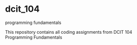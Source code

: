 # dcit_104
programming fundamentals

This repository contains all coding assignments from DCIT 104 Programming Fundamentals